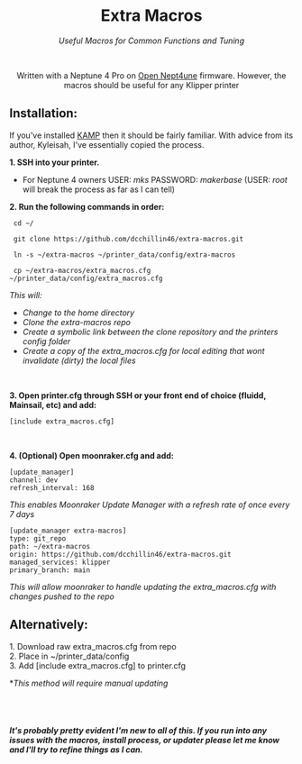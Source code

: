 <h1 align="center"> Extra Macros </h1>
  <p align="center"><i>Useful Macros for Common Functions and Tuning </i></p>
    <br>
  <p align="center">Written with a Neptune 4 Pro on <a href="https://github.com/OpenNeptune3D/OpenNept4une">Open Nept4une</a> firmware. However, the macros should be useful for any Klipper printer </p>

<h2 align="left"> Installation:</h2>
If you've installed <a href="https://github.com/kyleisah/Klipper-Adaptive-Meshing-Purging">KAMP</a> then it should be fairly familiar. With advice from its author, Kyleisah, I've essentially copied the process.</p>

**1. SSH into your printer.**
</br>
   *  For Neptune 4 owners USER: _mks_ PASSWORD: _makerbase_ (USER: _root_ will break the process as far as I can tell)

**2. Run the following commands in order:**
  ```
   cd ~/
 
   git clone https://github.com/dcchillin46/extra-macros.git
 
   ln -s ~/extra-macros ~/printer_data/config/extra-macros

   cp ~/extra-macros/extra_macros.cfg ~/printer_data/config/extra_macros.cfg
 
  ```
 _This will:_
 - _Change to the home directory_
 - _Clone the extra-macros repo_
 - _Create a symbolic link between the clone repository and the printers config folder_
 - _Create a copy of the extra_macros.cfg for local editing that wont invalidate (dirty) the local files_

</br>

**3. Open printer.cfg through SSH or your front end of choice (fluidd, Mainsail, etc) and add:**
```
[include extra_macros.cfg]
```
</br>

**4. (Optional) Open moonraker.cfg and add:**
```
[update_manager]
channel: dev
refresh_interval: 168
```
_This enables Moonraker Update Manager with a refresh rate of once every 7 days_
</br>
```
[update_manager extra-macros]
type: git_repo
path: ~/extra-macros
origin: https://github.com/dcchillin46/extra-macros.git
managed_services: klipper
primary_branch: main
```
_This will allow moonraker to handle updating the extra_macros.cfg with changes pushed to the repo_

<h2>Alternatively:</h2>
1. Download raw extra_macros.cfg from repo 
</br>
2. Place in ~/printer_data/config
</br>
3. Add [include extra_macros.cfg] to printer.cfg
</br>


**This method will require manual updating*

</br>
</br>

<h5>It's probably pretty evident I'm new to all of this. If you run into any issues with the macros, install process, or updater please let me know and I'll try to refine things as I can.</h5>
